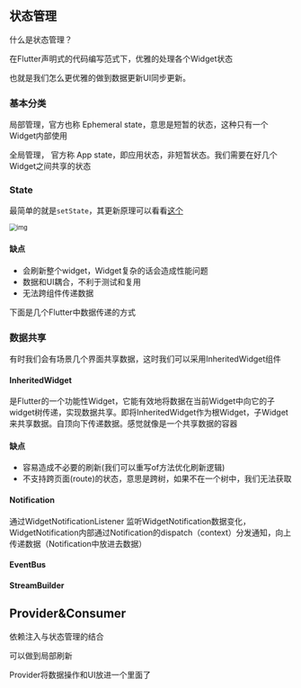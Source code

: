 ## 状态管理

什么是状态管理？

在Flutter声明式的代码编写范式下，优雅的处理各个Widget状态

也就是我们怎么更优雅的做到数据更新UI同步更新。

### 基本分类

局部管理，官方也称 Ephemeral state，意思是短暂的状态，这种只有一个Widget内部使用

全局管理， 官方称 App state，即应用状态，非短暂状态。我们需要在好几个Widget之间共享的状态

### State

最简单的就是`setState`，其更新原理可以看看[这个](https://www.cnblogs.com/ahyang/p/12129450.html)

<img src="https://user-gold-cdn.xitu.io/2020/1/1/16f608e2ec41b049?w=2763&h=1065&f=png&s=275054" alt="img" style="zoom:80%;" />

#### 缺点

- 会刷新整个widget，Widget复杂的话会造成性能问题
- 数据和UI耦合，不利于测试和复用
- 无法跨组件传递数据

下面是几个Flutter中数据传递的方式

### 数据共享

有时我们会有场景几个界面共享数据，这时我们可以采用InheritedWidget组件

#### InheritedWidget

是Flutter的一个功能性Widget，它能有效地将数据在当前Widget中向它的子widget树传递，实现数据共享。即将InheritedWidget作为根Widget，子Widget来共享数据。自顶向下传递数据。感觉就像是一个共享数据的容器

#### 缺点

- 容易造成不必要的刷新(我们可以重写of方法优化刷新逻辑)
- 不支持跨页面(route)的状态，意思是跨树，如果不在一个树中，我们无法获取

#### Notification

通过WidgetNotificationListener 监听WidgetNotification数据变化，WidgetNotification内部通过Notification的dispatch（context）分发通知，向上传递数据（Notification中放进去数据）

#### EventBus

#### StreamBuilder



## Provider&Consumer

依赖注入与状态管理的结合

可以做到局部刷新

Provider将数据操作和UI放进一个里面了





